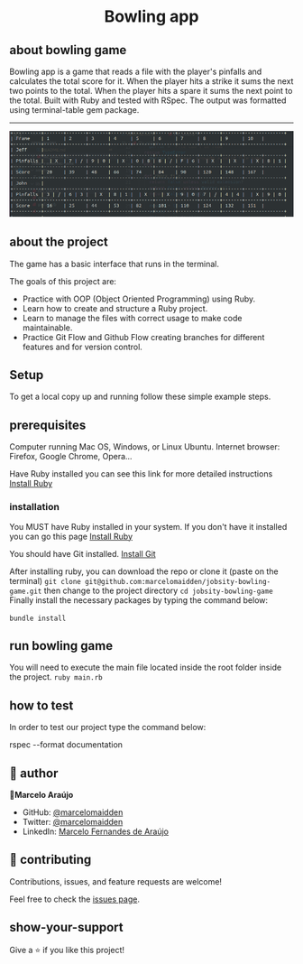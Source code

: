 <h1 align="center">Bowling app</h1>

## about bowling game
Bowling app is a game that reads a file with the player's pinfalls and calculates the total score for it. When the player hits a strike it sums the next two points to the total. When the player hits a spare it sums the next point to the total.
Built with Ruby and tested with RSpec. The output was formatted using terminal-table gem package.
<hr>

![screenshot](./screenshot.png)

## about the project
The game has a basic interface that runs in the terminal.

The goals of this project are:

- Practice with OOP (Object Oriented Programming) using Ruby.
- Learn how to create and structure a Ruby project.
- Learn to manage the files with correct usage to make code maintainable.
- Practice Git Flow and Github Flow creating branches for different features and for version control.

## Setup

To get a local copy up and running follow these simple example steps.

## prerequisites
Computer running Mac OS, Windows, or Linux Ubuntu.
Internet browser: Firefox, Google Chrome, Opera...

Have Ruby installed you can see this link for more detailed instructions [Install Ruby](https://www.ruby-lang.org/en/documentation/installation/)

### installation

You MUST have Ruby installed in your system. If you don't have it installed you can go this page [Install Ruby](https://www.ruby-lang.org/en/documentation/installation/)

You should have Git installed. [Install Git](https://git-scm.com/downloads)

After installing ruby, you can download the repo or clone it (paste on the terminal) 
`git clone git@github.com:marcelomaidden/jobsity-bowling-game.git`
then change to the project directory 
`cd jobsity-bowling-game`
Finally install the necessary packages by typing the command below:

  `bundle install`

## run bowling game
You will need to execute the main file located inside the root folder inside the project. 
`ruby main.rb`

## how to test

In order to test our project type the command below:

  rspec --format documentation

## 👥 author

👤**Marcelo Araújo**

- GitHub: [@marcelomaidden](https://github.com/marcelomaidden)
- Twitter: [@marcelomaidden](https://twitter.com/marcelomaidden)
- LinkedIn: [Marcelo Fernandes de Araújo](https://www.linkedin.com/in/marcelo-fernandes-de-ara%C3%BAjo-56700a171/)


## 🤝 contributing

Contributions, issues, and feature requests are welcome!

Feel free to check the [issues page](/issues).

## show-your-support

Give a ⭐️ if you like this project!
